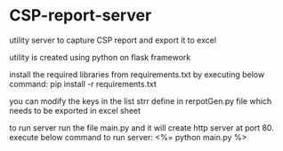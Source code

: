 # CSP-report-server
utility server to capture CSP report and export it to excel

utility is created using python on flask framework

install the required libraries from requirements.txt by executing below command:
pip install -r requirements.txt

you can modify the keys in the list strr define in rerpotGen.py file which needs to be exported in excel sheet

to run server run the file main.py and it will create http server at port 80. execute below command to run server:
<%= python main.py %>
